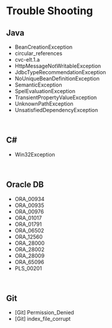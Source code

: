 # Trouble Shooting

## Java
- BeanCreationException
- circular_references
- cvc-elt.1.a
- HttpMessageNotWritableException
- JdbcTypeRecommendationException
- NoUniqueBeanDefinitionException
- SemanticException
- SpelEvaluationException
- TransientPropertyValueException
- UnknownPathException
- UnsatisfiedDependencyException

<br/>

## C#
- Win32Exception

<br/>

## Oracle DB
- ORA_00934
- ORA_00935
- ORA_00976
- ORA_01017
- ORA_01791
- ORA_06502
- ORA_12560
- ORA_28000
- ORA_28002
- ORA_28009
- ORA_65096
- PLS_00201

<br/>

## Git
- [Git] Permission_Denied
- [Git] index_file_corrupt

<br/>


